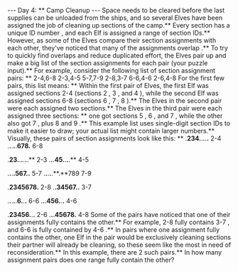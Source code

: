 --- Day 4: ** Camp Cleanup ---
Space needs to be cleared before the last supplies can be unloaded from the ships, and so several Elves have been assigned the job of cleaning up sections of the camp.** Every section has a unique
ID number
, and each Elf is assigned a range of section IDs.**
However, as some of the Elves compare their section assignments with each other, they've noticed that many of the assignments
overlap
.** To try to quickly find overlaps and reduce duplicated effort, the Elves pair up and make a
big list of the section assignments for each pair
(your puzzle input).**
For example, consider the following list of section assignment pairs: **
2-4,6-8
2-3,4-5
5-7,7-9
2-8,3-7
6-6,4-6
2-6,4-8
For the first few pairs, this list means: **
Within the first pair of Elves, the first Elf was assigned sections
2-4
(sections
2
,
3
, and
4
), while the second Elf was assigned sections
6-8
(sections
6
,
7
,
8
).**
The Elves in the second pair were each assigned two sections.**
The Elves in the third pair were each assigned three sections: ** one got sections
5
,
6
, and
7
, while the other also got
7
, plus
8
and
9
.**
This example list uses single-digit section IDs to make it easier to draw; your actual list might contain larger numbers.** Visually, these pairs of section assignments look like this: **
.**234.**.**.**.**.**  2-4
.**.**.**.**.**678.**  6-8

.**23.**.**.**.**.**.**  2-3
.**.**.**45.**.**.**.**  4-5

.**.**.**.**567.**.**  5-7
.**.**.**.**.**.**789  7-9

.**2345678.**  2-8
.**.**34567.**.**  3-7

.**.**.**.**.**6.**.**.**  6-6
.**.**.**456.**.**.**  4-6

.**23456.**.**.**  2-6
.**.**.**45678.**  4-8
Some of the pairs have noticed that one of their assignments
fully contains
the other.** For example,
2-8
fully contains
3-7
, and
6-6
is fully contained by
4-6
.** In pairs where one assignment fully contains the other, one Elf in the pair would be exclusively cleaning sections their partner will already be cleaning, so these seem like the most in need of reconsideration.** In this example, there are
2
such pairs.**
In how many assignment pairs does one range fully contain the other?
